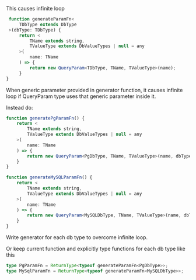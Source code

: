  This causes infinite loop

```typescript
 function generateParamFn<
     TDbType extends DbType
 >(dbType: TDbType) {
     return <
         TName extends string,
         TValueType extends DbValueTypes | null = any
     >(
         name: TName
     ) => {
         return new QueryParam<TDbType, TName, TValueType>(name);
     }
}
```

When generic parameter provided in generator function, it causes infinite loop if QueryParam type uses that generic parameter inside it.

Instead do:

```typescript
function generatePgParamFn() {
    return <
        TName extends string,
        TValueType extends DbValueTypes | null = any
    >(
        name: TName
    ) => {
        return new QueryParam<PgDbType, TName, TValueType>(name, dbTypes.postgresql);
    }
}

function generateMySQLParamFn() {
    return <
        TName extends string,
        TValueType extends DbValueTypes | null = any
    >(
        name: TName
    ) => {
        return new QueryParam<MySQLDbType, TName, TValueType>(name, dbTypes.postgresql);
    }
}
```

Write generator for each db type to overcome infinite loop.

Or keep current function and explicitly type functions for each db type like this

```typescript
type PgParamFn = ReturnType<typeof generateParamFn<PgDbType>>;
type MySqlParamFn = ReturnType<typeof generateParamFn<MySQLDbType>>;
```